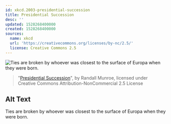 ```yaml
---
id: xkcd.2003-presidential-succession
title: Presidential Succession
desc: ''
updated: 1528268400000
created: 1528268400000
sources:
  name: xkcd
  url: 'https://creativecommons.org/licenses/by-nc/2.5/'
  license: Creative Commons 2.5
---
```

![Ties are broken by whoever was closest to the surface of Europa when they were born.](https://imgs.xkcd.com/comics/presidential_succession.png)
> "[Presidential Succession](https://xkcd.com/2003/)", by Randall Munroe, licensed under Creative Commons Attribution-NonCommercial 2.5 License

## Alt Text
Ties are broken by whoever was closest to the surface of Europa when they were born.
